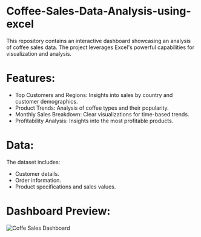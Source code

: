 # Coffee-Sales-Data-Analysis-using-excel
This repository contains an interactive dashboard showcasing an analysis of coffee sales data. The project leverages Excel's powerful capabilities for visualization and analysis.

# Features:
- Top Customers and Regions: Insights into sales by country and customer demographics.
- Product Trends: Analysis of coffee types and their popularity.
- Monthly Sales Breakdown: Clear visualizations for time-based trends.
- Profitability Analysis: Insights into the most profitable products.

# Data:
The dataset includes:
- Customer details.
- Order information.
- Product specifications and sales values.

# Dashboard Preview:
![Coffe Sales Dashboard](https://github.com/user-attachments/assets/8658f915-d905-4b9f-987e-d82fa080593d)
